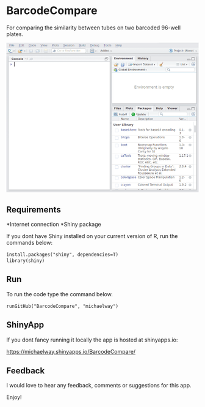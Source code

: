 # BarcodeCompare
For comparing the similarity between tubes on two barcoded 96-well plates.

![Alt Text](test2.gif)

## Requirements
*Internet connection
*Shiny package

If you dont have Shiny installed on your current version of R, run the commands below:

```
install.packages("shiny", dependencies=T)
library(shiny)
```

## Run 

To run the code type the command below.

```
runGitHub("BarcodeCompare", "michaelway")

```

## ShinyApp

If you dont fancy running it locally the app is hosted at shinyapps.io:

https://michaelway.shinyapps.io/BarcodeCompare/


## Feedback

I would love to hear any feedback, comments or suggestions for this app.

Enjoy!
